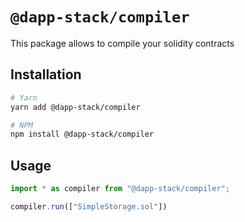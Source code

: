 # `@dapp-stack/compiler`

This package allows to compile your solidity contracts

## Installation

```sh
# Yarn
yarn add @dapp-stack/compiler

# NPM
npm install @dapp-stack/compiler
```

## Usage

```js
import * as compiler from "@dapp-stack/compiler";

compiler.run(["SimpleStorage.sol"])
```